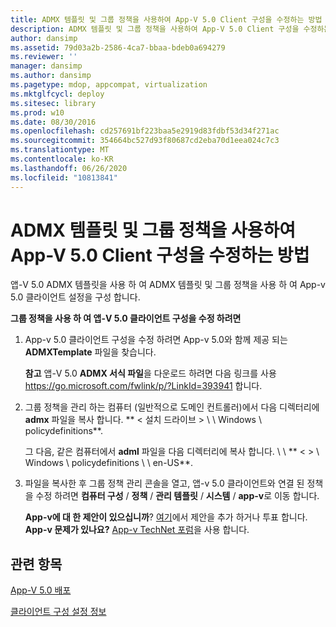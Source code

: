 ```yaml
---
title: ADMX 템플릿 및 그룹 정책을 사용하여 App-V 5.0 Client 구성을 수정하는 방법
description: ADMX 템플릿 및 그룹 정책을 사용하여 App-V 5.0 Client 구성을 수정하는 방법
author: dansimp
ms.assetid: 79d03a2b-2586-4ca7-bbaa-bdeb0a694279
ms.reviewer: ''
manager: dansimp
ms.author: dansimp
ms.pagetype: mdop, appcompat, virtualization
ms.mktglfcycl: deploy
ms.sitesec: library
ms.prod: w10
ms.date: 08/30/2016
ms.openlocfilehash: cd257691bf223baa5e2919d83fdbf53d34f271ac
ms.sourcegitcommit: 354664bc527d93f80687cd2eba70d1eea024c7c3
ms.translationtype: MT
ms.contentlocale: ko-KR
ms.lasthandoff: 06/26/2020
ms.locfileid: "10813841"
---
```

# ADMX 템플릿 및 그룹 정책을 사용하여 App-V 5.0 Client 구성을 수정하는 방법


앱-V 5.0 ADMX 템플릿을 사용 하 여 ADMX 템플릿 및 그룹 정책을 사용 하 여 App-v 5.0 클라이언트 설정을 구성 합니다.

**그룹 정책을 사용 하 여 앱-V 5.0 클라이언트 구성을 수정 하려면**

1.  App-v 5.0 클라이언트 구성을 수정 하려면 App-v 5.0와 함께 제공 되는 **ADMXTemplate** 파일을 찾습니다.

    **참고**  앱-V 5.0 **ADMX 서식 파일**을 다운로드 하려면 다음 링크를 사용 <https://go.microsoft.com/fwlink/p/?LinkId=393941> 합니다.

     

2.  그룹 정책을 관리 하는 컴퓨터 (일반적으로 도메인 컨트롤러)에서 다음 디렉터리에 **admx** 파일을 복사 합니다. ** &lt; 설치 드라이브 &gt; \ \ Windows \\ policydefinitions**.

    그 다음, 같은 컴퓨터에서 **adml** 파일을 다음 디렉터리에 복사 합니다. \ \ ** &lt; &gt; \ Windows \\ policydefinitions \ \ en-US**.

3.  파일을 복사한 후 그룹 정책 관리 콘솔을 열고, 앱-v 5.0 클라이언트와 연결 된 정책을 수정 하려면 **컴퓨터 구성**  /  **정책**  /  **관리 템플릿**  /  **시스템**  /  **app-v**로 이동 합니다.

    **App-v에 대 한 제안이 있으십니까**? [여기](http://appv.uservoice.com/forums/280448-microsoft-application-virtualization)에서 제안을 추가 하거나 투표 합니다. **App-v 문제가 있나요?** [App-v TechNet 포럼](https://social.technet.microsoft.com/Forums/home?forum=mdopappv)을 사용 합니다.

## 관련 항목


[App-V 5.0 배포](deploying-app-v-50.md)

[클라이언트 구성 설정 정보](about-client-configuration-settings.md)

 

 





